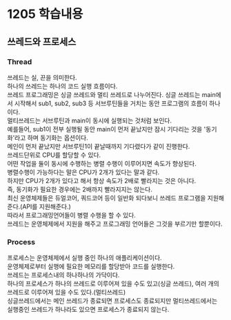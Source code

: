 # 1205 학습내용
## 쓰레드와 프로세스
### Thread
쓰레드는 실, 끈을 의미한다.  
하나의 쓰레드는 하나의 코드 실행 흐름이다.  
쓰레드 프로그래밍은 싱글 쓰레드와 멀티 쓰레드로 나누어진다.
싱글 쓰레드는 main에서 시작해서 sub1, sub2, sub3 등 서브루틴들을 거치는 동안 프로그램의 흐름이 하나이다.  
멀티쓰레드는 서브루틴과 main이 동시에 실행되는 것처럼 보인다.  
예를들어, sub1이 전부 실행될 동안 main이 먼저 끝났지만 잠시 기다리는 것을 '동기화'라고 하며 동기화는 옵션이다.  
메인이 먼저 끝났지만 서브루틴1이 끝날때까지 기다렸다가 같이 진행한다.  
쓰레드단위로 CPU를 할당할 수 있다.  
어떤 작업을 둘이 동시에 수행하는 병렬 수행이 이루어지면 속도가 향상된다.  
병렬수행이 가능하다는 말은 CPU가 2개가 있다는 말과 같다.  
하지만 CPU가 2개가 있다고 해서 항상 속도가 2배로 빨라지는 것은 아니다.  
즉, 동기화가 필요한 경우에는 2배까지 빨라지지는 않는다.  
최신 운영체제들은 듀얼코어, 쿼드코어 등이 일반화 되다보니 쓰레드 프로그램을 지원해준다.(API를 지원해준다.)   
따라서 프로그래밍언어들이 병렬 수행을 할 수 있다.  
쓰레드는 운영체제에서 지원을 해주고 프로그래밍 언어들은 그것을 부르기만 할뿐이다.  

### Process
프로세스는 운영체제에서 실행 중인 하나의 애플리케이션이다.  
운영체제로부터 실행에 필요한 메모리를 할당받아 코드를 실행한다.  
쓰레드는 프로세스내의 하나하나의 가닥이다.  
하나의 프로세스가 하나의 쓰레드로 이루어져 있을 수도 있고(싱글 쓰레드), 여러 개의 쓰레드로 이루어져 있을 수도 있다.(멀티쓰레드)   
싱글쓰레드에서는 메인 쓰레드가 종료되면 프로세스도 종료되지만 멀티쓰레드에서는 실행중인 쓰레드가 하나라도 있으면 프로세스가 종료되지 않는다.  